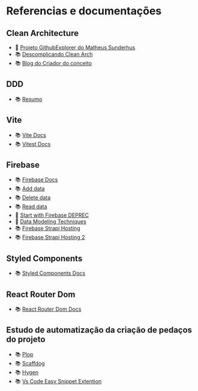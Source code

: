# Referencias e documentações

## Clean Architecture

- 🐙 [Projeto GithubExplorer do Matheus Sunderhus](https://github.com/sunderhus/GithubExplorer)
- 📚 [Descomplicando Clean Arch](https://medium.com/luizalabs/descomplicando-a-clean-architecture-cf4dfc4a1ac6)
- 📚 [Blog do Criador do conceito](https://blog.cleancoder.com/uncle-bob/2012/08/13/the-clean-architecture.html)

## DDD

- 📚 [Resumo](https://engsoftmoderna.info/artigos/ddd.html)

## Vite

- 📚 [Vite Docs](https://vitejs.dev/guide/)
- 📚 [Vitest Docs](https://vitest.dev/guide/)

## Firebase

- 📚 [Firebase Docs](https://firebase.google.com/docs)
- 📚 [Add data](https://firebase.google.com/docs/firestore/manage-data/add-data?hl=en)
- 📚 [Delete data](https://firebase.google.com/docs/firestore/manage-data/delete-data?hl=en)
- 📚 [Read data](https://firebase.google.com/docs/firestore/query-data/get-data?hl=en)
- 🎥 [Start with Firebase DEPREC](https://www.youtube.com/watch?v=q5J5ho7YUhA)
- 🎥 [Data Modeling Techniques](https://www.youtube.com/watch?v=35RlydUf6xo)
- 📚 [Firebase Strapi Hosting](https://forum.strapi.io/t/how-i-can-host-strapi-app-on-firebase-hosting/7231)
- 📚 [Firebase Strapi Hosting 2](https://github.com/arrowheadapps/strapi-connector-firestore/tree/master/examples/cloud-run-and-hosting )

## Styled Components

- 📚 [Styled Components Docs](https://styled-components.com/docs)

## React Router Dom

- 📚 [React Router Dom Docs](https://reactrouter.com/en/main/start/overview)

## Estudo de automatização da criação de pedaços do projeto

- 📚 [Plop](https://plopjs.com/documentation/#getting-started)
- 📚 [Scaffdog](https://scaff.dog/docs)
- 📚 [Hygen](https://www.hygen.io/docs/quick-start)
- 📚 [Vs Code Easy Snippet Extention](https://marketplace.visualstudio.com/items?itemName=inu1255.easy-snippet)
